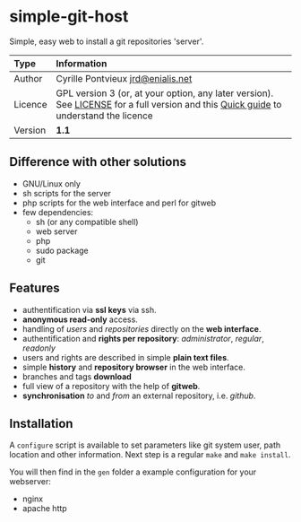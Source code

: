 simple-git-host
===============

Simple, easy web to install a git repositories 'server'.

| Type    | Information |
|:------- |:----------- |
| Author  | Cyrille Pontvieux <jrd@enialis.net> |
| Licence | GPL version 3 (or, at your option, any later version). See [LICENSE](LICENSE) for a full version and this [Quick guide](http://www.gnu.org/licenses/quick-guide-gplv3.html) to understand the licence |
| Version | __1.1__ |

Difference with other solutions
--------------------------------------
- GNU/Linux only
- sh scripts for the server
- php scripts for the web interface and perl for gitweb
- few dependencies:
    - sh (or any compatible shell)
    - web server
    - php
    - sudo package
    - git

Features
-----------
- authentification via __ssl keys__ via ssh.
- __anonymous read-only__ access.
- handling of *users* and *repositories* directly on the __web interface__.
- authentification and __rights per repository__: *administrator*, *regular*, *readonly*
- users and rights are described in simple __plain text files__.
- simple __history__ and __repository browser__ in the web interface.
- branches and tags __download__
- full view of a repository with the help of __gitweb__.
- __synchronisation__ *to* and *from* an external repository, i.e. *github*.

Installation
------------
A `configure` script is available to set parameters like git system user, path location and other information.
Next step is a regular `make` and `make install`.

You will then find in the `gen` folder a example configuration for your webserver:

- nginx
- apache http
